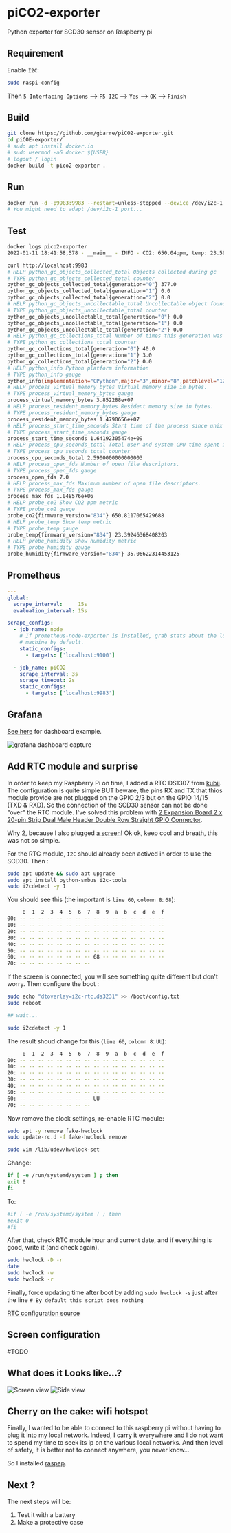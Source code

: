 # piCO2-exporter

Python exporter for SCD30 sensor on Raspberry pi

## Requirement

Enable `I2C`:

```sh
sudo raspi-config
```

Then `5 Interfacing Options` –> `P5 I2C` –> `Yes` –> `OK` –> `Finish`

## Build

```sh
git clone https://github.com/gbarre/piCO2-exporter.git
cd piCOE-exporter/
# sudo apt install docker.io
# sudo usermod -aG docker ${USER}
# logout / login
docker build -t pico2-exporter .
```

## Run

```sh
docker run -d -p9983:9983 --restart=unless-stopped --device /dev/i2c-1 --name pico2-exporter pico2-exporter
# You might need to adapt /dev/i2c-1 port...
```

## Test

```sh
docker logs pico2-exporter
2022-01-11 18:41:58,578 - __main__ - INFO - CO2: 650.04ppm, temp: 23.59°C, rh: 34.89%

curl http://localhost:9983
# HELP python_gc_objects_collected_total Objects collected during gc
# TYPE python_gc_objects_collected_total counter
python_gc_objects_collected_total{generation="0"} 377.0
python_gc_objects_collected_total{generation="1"} 0.0
python_gc_objects_collected_total{generation="2"} 0.0
# HELP python_gc_objects_uncollectable_total Uncollectable object found during GC
# TYPE python_gc_objects_uncollectable_total counter
python_gc_objects_uncollectable_total{generation="0"} 0.0
python_gc_objects_uncollectable_total{generation="1"} 0.0
python_gc_objects_uncollectable_total{generation="2"} 0.0
# HELP python_gc_collections_total Number of times this generation was collected
# TYPE python_gc_collections_total counter
python_gc_collections_total{generation="0"} 40.0
python_gc_collections_total{generation="1"} 3.0
python_gc_collections_total{generation="2"} 0.0
# HELP python_info Python platform information
# TYPE python_info gauge
python_info{implementation="CPython",major="3",minor="8",patchlevel="12",version="3.8.12"} 1.0
# HELP process_virtual_memory_bytes Virtual memory size in bytes.
# TYPE process_virtual_memory_bytes gauge
process_virtual_memory_bytes 3.852288e+07
# HELP process_resident_memory_bytes Resident memory size in bytes.
# TYPE process_resident_memory_bytes gauge
process_resident_memory_bytes 1.4790656e+07
# HELP process_start_time_seconds Start time of the process since unix epoch in seconds.
# TYPE process_start_time_seconds gauge
process_start_time_seconds 1.64192305474e+09
# HELP process_cpu_seconds_total Total user and system CPU time spent in seconds.
# TYPE process_cpu_seconds_total counter
process_cpu_seconds_total 2.5900000000000003
# HELP process_open_fds Number of open file descriptors.
# TYPE process_open_fds gauge
process_open_fds 7.0
# HELP process_max_fds Maximum number of open file descriptors.
# TYPE process_max_fds gauge
process_max_fds 1.048576e+06
# HELP probe_co2 Show CO2 ppm metric
# TYPE probe_co2 gauge
probe_co2{firmware_version="834"} 650.8117065429688
# HELP probe_temp Show temp metric
# TYPE probe_temp gauge
probe_temp{firmware_version="834"} 23.39246368408203
# HELP probe_humidity Show humidity metric
# TYPE probe_humidity gauge
probe_humidity{firmware_version="834"} 35.06622314453125
```

## Prometheus

```yaml
---
global:
  scrape_interval:     15s
  evaluation_interval: 15s

scrape_configs:
  - job_name: node
    # If prometheus-node-exporter is installed, grab stats about the local
    # machine by default.
    static_configs:
      - targets: ['localhost:9100']

  - job_name: piCO2
    scrape_interval: 3s
    scrape_timeout: 2s
    static_configs:
      - targets: ['localhost:9983']

```

## Grafana

[See here](./grafana.json) for dashboard example.

![grafana dashboard capture](./doc/grafana.png)


## Add RTC module and surprise

In order to keep my Raspberry Pi on time, I added a RTC DS1307 from [kubii](https://www.kubii.fr/cartes-extension-cameras-raspberry-pi/1927-ds1307-horloge-en-temps-reel-avec-batterie-kubii-3272496008007.html). The configuration is quite simple BUT beware, the pins RX and TX that thios module provide are not plugged on the GPIO 2/3 but on the GPIO 14/15 (TXD & RXD). So the connection of the SCD30 sensor can not be done "over" the RTC module. I've solved this problem with [2 Expansion Board 2 x 20-pin Strip Dual Male Header Double Row Straight GPIO Connector](https://www.amazon.fr/gp/product/B08C4S8NPH).

Why 2, because I also plugged [a screen](https://www.amazon.fr/gp/product/B07S8CKW58)! Ok ok, keep cool and breath, this was not so simple.

For the RTC module, `I2C` should already been actived in order to use the SCD30. Then :

```sh
sudo apt update && sudo apt upgrade
sudo apt install python-smbus i2c-tools
sudo i2cdetect -y 1
```

You should see this (the important is `line 60`, `colomn 8`: `68`):

```sh
     0  1  2  3  4  5  6  7  8  9  a  b  c  d  e  f
00: -- -- -- -- -- -- -- -- -- -- -- -- -- -- -- --
10: -- -- -- -- -- -- -- -- -- -- -- -- -- -- -- --
20: -- -- -- -- -- -- -- -- -- -- -- -- -- -- -- --
30: -- -- -- -- -- -- -- -- -- -- -- -- -- -- -- --
40: -- -- -- -- -- -- -- -- -- -- -- -- -- -- -- --
50: -- -- -- -- -- -- -- -- -- -- -- -- -- -- -- --
60: -- -- -- -- -- -- -- -- 68 -- -- -- -- -- -- --
70: -- -- -- -- -- -- -- --
```

If the screen is connected, you will see something quite different but don't worry. Then configure the boot :

```sh
sudo echo "dtoverlay=i2c-rtc,ds3231" >> /boot/config.txt
sudo reboot

## wait...

sudo i2cdetect -y 1
```

The result shoud change for this (`line 60`, `colomn 8`: `UU`):

```sh
     0  1  2  3  4  5  6  7  8  9  a  b  c  d  e  f
00: -- -- -- -- -- -- -- -- -- -- -- -- -- -- -- --
10: -- -- -- -- -- -- -- -- -- -- -- -- -- -- -- --
20: -- -- -- -- -- -- -- -- -- -- -- -- -- -- -- --
30: -- -- -- -- -- -- -- -- -- -- -- -- -- -- -- --
40: -- -- -- -- -- -- -- -- -- -- -- -- -- -- -- --
50: -- -- -- -- -- -- -- -- -- -- -- -- -- -- -- --
60: -- -- -- -- -- -- -- -- UU -- -- -- -- -- -- --
70: -- -- -- -- -- -- -- --
```

Now remove the clock settings, re-enable RTC module:

```sh
sudo apt -y remove fake-hwclock
sudo update-rc.d -f fake-hwclock remove

sudo vim /lib/udev/hwclock-set
```

Change:

```sh
if [ -e /run/systemd/system ] ; then
exit 0
fi
```

To:

```sh
#if [ -e /run/systemd/system ] ; then
#exit 0
#fi
```

After that, check RTC module hour and current date, and if everything is good, write it (and check again).

```sh
sudo hwclock -D -r
date
sudo hwclock -w
sudo hwclock -r
```

Finally, force updating time after boot by adding `sudo hwclock -s` just after the line `# By default this script does nothing`

[RTC configuration source](https://trevilly.com/ajout-dun-module-rtc-au-raspberry-pi/)

## Screen configuration

\#TODO

## What does it Looks like...?

![Screen view](./doc/screen_view.png)
![Side view](./doc/side_view.png)

## Cherry on the cake: wifi hotspot

Finally, I wanted to be able to connect to this raspberry pi without having to plug it into my local network. Indeed, I carry it everywhere and I do not want to spend my time to seek its ip on the various local networks. And then level of safety, it is better not to connect anywhere, you never know...

So I installed [raspap](https://github.com/RaspAP/raspap-webgui).

## Next ?

The next steps will be:

1. Test it with a battery
2. Make a protective case

